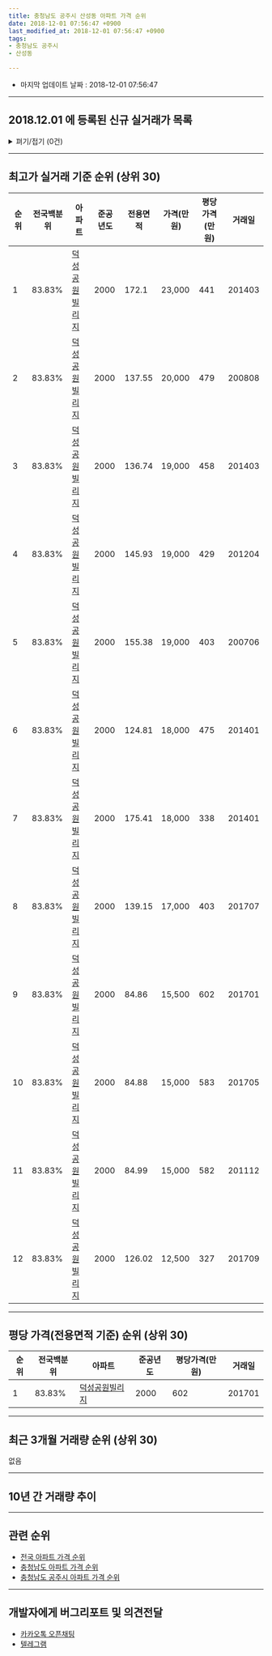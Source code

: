```yaml
---
title: 충청남도 공주시 산성동 아파트 가격 순위
date: 2018-12-01 07:56:47 +0900
last_modified_at: 2018-12-01 07:56:47 +0900
tags:
- 충청남도 공주시
- 산성동

---
```


* 마지막 업데이트 날짜 : 2018-12-01 07:56:47

---

## 2018.12.01 에 등록된 신규 실거래가 목록

<details>
<summary>펴기/접기 (0건)</summary>
<div markdown="1">

|아파트|전국백분위|준공년도|전용면적|가격(만원)|평당가격(만원)|거래일|
|---|---|---|---|---|---|---|
|없음|||||||


</div>
</details>

---

## 최고가 실거래 기준 순위 (상위 30)


|순위|전국백분위|아파트|준공년도|전용면적|가격(만원)|평당가격(만원)|거래일|
|---|---|---|---|---|---|---|---|
|1|83.83%|[덕성공원빌리지](https://search.naver.com/search.naver?query=%EC%B6%A9%EC%B2%AD%EB%82%A8%EB%8F%84+%EA%B3%B5%EC%A3%BC%EC%8B%9C+%EC%82%B0%EC%84%B1%EB%8F%99+%EB%8D%95%EC%84%B1%EA%B3%B5%EC%9B%90%EB%B9%8C%EB%A6%AC%EC%A7%80)|2000|172.1|23,000|441|201403|
|2|83.83%|[덕성공원빌리지](https://search.naver.com/search.naver?query=%EC%B6%A9%EC%B2%AD%EB%82%A8%EB%8F%84+%EA%B3%B5%EC%A3%BC%EC%8B%9C+%EC%82%B0%EC%84%B1%EB%8F%99+%EB%8D%95%EC%84%B1%EA%B3%B5%EC%9B%90%EB%B9%8C%EB%A6%AC%EC%A7%80)|2000|137.55|20,000|479|200808|
|3|83.83%|[덕성공원빌리지](https://search.naver.com/search.naver?query=%EC%B6%A9%EC%B2%AD%EB%82%A8%EB%8F%84+%EA%B3%B5%EC%A3%BC%EC%8B%9C+%EC%82%B0%EC%84%B1%EB%8F%99+%EB%8D%95%EC%84%B1%EA%B3%B5%EC%9B%90%EB%B9%8C%EB%A6%AC%EC%A7%80)|2000|136.74|19,000|458|201403|
|4|83.83%|[덕성공원빌리지](https://search.naver.com/search.naver?query=%EC%B6%A9%EC%B2%AD%EB%82%A8%EB%8F%84+%EA%B3%B5%EC%A3%BC%EC%8B%9C+%EC%82%B0%EC%84%B1%EB%8F%99+%EB%8D%95%EC%84%B1%EA%B3%B5%EC%9B%90%EB%B9%8C%EB%A6%AC%EC%A7%80)|2000|145.93|19,000|429|201204|
|5|83.83%|[덕성공원빌리지](https://search.naver.com/search.naver?query=%EC%B6%A9%EC%B2%AD%EB%82%A8%EB%8F%84+%EA%B3%B5%EC%A3%BC%EC%8B%9C+%EC%82%B0%EC%84%B1%EB%8F%99+%EB%8D%95%EC%84%B1%EA%B3%B5%EC%9B%90%EB%B9%8C%EB%A6%AC%EC%A7%80)|2000|155.38|19,000|403|200706|
|6|83.83%|[덕성공원빌리지](https://search.naver.com/search.naver?query=%EC%B6%A9%EC%B2%AD%EB%82%A8%EB%8F%84+%EA%B3%B5%EC%A3%BC%EC%8B%9C+%EC%82%B0%EC%84%B1%EB%8F%99+%EB%8D%95%EC%84%B1%EA%B3%B5%EC%9B%90%EB%B9%8C%EB%A6%AC%EC%A7%80)|2000|124.81|18,000|475|201401|
|7|83.83%|[덕성공원빌리지](https://search.naver.com/search.naver?query=%EC%B6%A9%EC%B2%AD%EB%82%A8%EB%8F%84+%EA%B3%B5%EC%A3%BC%EC%8B%9C+%EC%82%B0%EC%84%B1%EB%8F%99+%EB%8D%95%EC%84%B1%EA%B3%B5%EC%9B%90%EB%B9%8C%EB%A6%AC%EC%A7%80)|2000|175.41|18,000|338|201401|
|8|83.83%|[덕성공원빌리지](https://search.naver.com/search.naver?query=%EC%B6%A9%EC%B2%AD%EB%82%A8%EB%8F%84+%EA%B3%B5%EC%A3%BC%EC%8B%9C+%EC%82%B0%EC%84%B1%EB%8F%99+%EB%8D%95%EC%84%B1%EA%B3%B5%EC%9B%90%EB%B9%8C%EB%A6%AC%EC%A7%80)|2000|139.15|17,000|403|201707|
|9|83.83%|[덕성공원빌리지](https://search.naver.com/search.naver?query=%EC%B6%A9%EC%B2%AD%EB%82%A8%EB%8F%84+%EA%B3%B5%EC%A3%BC%EC%8B%9C+%EC%82%B0%EC%84%B1%EB%8F%99+%EB%8D%95%EC%84%B1%EA%B3%B5%EC%9B%90%EB%B9%8C%EB%A6%AC%EC%A7%80)|2000|84.86|15,500|602|201701|
|10|83.83%|[덕성공원빌리지](https://search.naver.com/search.naver?query=%EC%B6%A9%EC%B2%AD%EB%82%A8%EB%8F%84+%EA%B3%B5%EC%A3%BC%EC%8B%9C+%EC%82%B0%EC%84%B1%EB%8F%99+%EB%8D%95%EC%84%B1%EA%B3%B5%EC%9B%90%EB%B9%8C%EB%A6%AC%EC%A7%80)|2000|84.88|15,000|583|201705|
|11|83.83%|[덕성공원빌리지](https://search.naver.com/search.naver?query=%EC%B6%A9%EC%B2%AD%EB%82%A8%EB%8F%84+%EA%B3%B5%EC%A3%BC%EC%8B%9C+%EC%82%B0%EC%84%B1%EB%8F%99+%EB%8D%95%EC%84%B1%EA%B3%B5%EC%9B%90%EB%B9%8C%EB%A6%AC%EC%A7%80)|2000|84.99|15,000|582|201112|
|12|83.83%|[덕성공원빌리지](https://search.naver.com/search.naver?query=%EC%B6%A9%EC%B2%AD%EB%82%A8%EB%8F%84+%EA%B3%B5%EC%A3%BC%EC%8B%9C+%EC%82%B0%EC%84%B1%EB%8F%99+%EB%8D%95%EC%84%B1%EA%B3%B5%EC%9B%90%EB%B9%8C%EB%A6%AC%EC%A7%80)|2000|126.02|12,500|327|201709|


---

## 평당 가격(전용면적 기준) 순위 (상위 30)


|순위|전국백분위|아파트|준공년도|평당가격(만원)|거래일|
|---|---|---|---|---|---|
|1|83.83%|[덕성공원빌리지](https://search.naver.com/search.naver?query=%EC%B6%A9%EC%B2%AD%EB%82%A8%EB%8F%84+%EA%B3%B5%EC%A3%BC%EC%8B%9C+%EC%82%B0%EC%84%B1%EB%8F%99+%EB%8D%95%EC%84%B1%EA%B3%B5%EC%9B%90%EB%B9%8C%EB%A6%AC%EC%A7%80)|2000|602|201701|


---

## 최근 3개월 거래량 순위 (상위 30)

없음

---

## 10년 간 거래량 추이


<div style="width:100%;">
    <canvas id="deal_progress" height="250"></canvas>
</div>

<script>
new Chart(document.getElementById("deal_progress"), {
    type: 'line',
    data: {
        labels: ['200812','200901','200902','200903','200904','200905','200906','200907','200908','200909','200910','200911','200912','201001','201002','201003','201004','201005','201006','201007','201008','201009','201010','201011','201012','201101','201102','201103','201104','201105','201106','201107','201108','201109','201110','201111','201112','201201','201202','201203','201204','201205','201206','201207','201208','201209','201210','201211','201212','201301','201302','201303','201304','201305','201306','201307','201308','201309','201310','201311','201312','201401','201402','201403','201404','201405','201406','201407','201408','201409','201410','201411','201412','201501','201502','201503','201504','201505','201506','201507','201508','201509','201510','201511','201512','201601','201602','201603','201604','201605','201606','201607','201608','201609','201610','201611','201612','201701','201702','201703','201704','201705','201706','201707','201708','201709','201710','201711','201712','201801','201802','201803','201804','201805','201806','201807','201808','201809','201810','201811','201812'],
        datasets: [{
            label: '실거래 수',
            pointRadius: 1,
            data: [0, 0, 0, 0, 1, 1, 0, 0, 0, 0, 0, 0, 1, 0, 0, 0, 0, 0, 0, 0, 0, 0, 0, 0, 0, 0, 0, 0, 0, 1, 0, 0, 0, 0, 0, 1, 1, 0, 0, 0, 1, 0, 1, 1, 0, 0, 1, 1, 1, 0, 0, 1, 0, 0, 0, 0, 0, 0, 0, 1, 0, 2, 0, 2, 0, 0, 0, 0, 0, 0, 0, 0, 0, 0, 0, 0, 0, 0, 0, 0, 0, 0, 0, 0, 0, 0, 0, 0, 0, 1, 0, 0, 1, 0, 0, 0, 0, 2, 0, 1, 0, 2, 0, 1, 0, 1, 0, 0, 0, 0, 0, 0, 0, 0, 0, 0, 0, 0, 0, 0, 0],
            borderColor: "rgba(255, 201, 14, 1)",
            backgroundColor: "rgba(255, 201, 14, 0.5)",
            fill: true,
        }]
    },
    options: {
        responsive: true,
        title: {
            display: true,
            text: '10년간 거래량 추이'
        },
        tooltips: {
            mode: 'index',
            intersect: false,
        },
        hover: {
            mode: 'nearest',
            intersect: true
        },
        scales: {
            xAxes: [{
                display: true,
                scaleLabel: {
                    display: true,
                    labelString: '년/월'
                }
            }],
            yAxes: [{
                display: true,
                ticks: {
                    suggestedMin: 0,
                },
                scaleLabel: {
                    display: true,
                    labelString: '실거래 수'
                }
            }]
        }
    }
});

</script>


---

## 관련 순위

- [전국 아파트 가격 순위](https://inasie.github.io/apt-ranking/전국)
- [충청남도 아파트 가격 순위](https://inasie.github.io/apt-ranking/충청남도)
- [충청남도 공주시 아파트 가격 순위](https://inasie.github.io/apt-ranking/충청남도-공주시)


---

## 개발자에게 버그리포트 및 의견전달

- [카카오톡 오픈채팅](https://open.kakao.com/o/gLJUAP4)
- [텔레그램](https://t.me/inasie)

